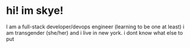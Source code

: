 # hi! im skye!

I am a full-stack developer/devops engineer (learning to be one at least) i am transgender (she/her) and i live in new york. i dont know what else to put